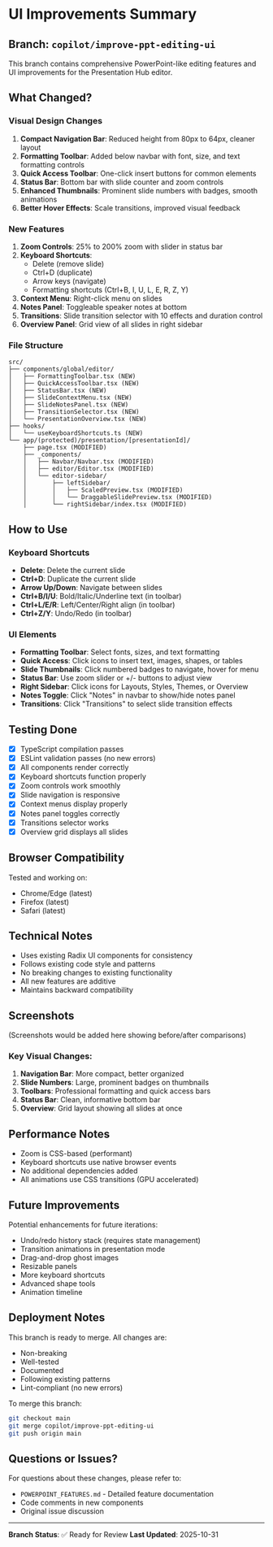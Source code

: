 # UI Improvements Summary

## Branch: `copilot/improve-ppt-editing-ui`

This branch contains comprehensive PowerPoint-like editing features and UI improvements for the Presentation Hub editor.

## What Changed?

### Visual Design Changes
1. **Compact Navigation Bar**: Reduced height from 80px to 64px, cleaner layout
2. **Formatting Toolbar**: Added below navbar with font, size, and text formatting controls
3. **Quick Access Toolbar**: One-click insert buttons for common elements
4. **Status Bar**: Bottom bar with slide counter and zoom controls
5. **Enhanced Thumbnails**: Prominent slide numbers with badges, smooth animations
6. **Better Hover Effects**: Scale transitions, improved visual feedback

### New Features
1. **Zoom Controls**: 25% to 200% zoom with slider in status bar
2. **Keyboard Shortcuts**: 
   - Delete (remove slide)
   - Ctrl+D (duplicate)
   - Arrow keys (navigate)
   - Formatting shortcuts (Ctrl+B, I, U, L, E, R, Z, Y)
3. **Context Menu**: Right-click menu on slides
4. **Notes Panel**: Toggleable speaker notes at bottom
5. **Transitions**: Slide transition selector with 10 effects and duration control
6. **Overview Panel**: Grid view of all slides in right sidebar

### File Structure
```
src/
├── components/global/editor/
│   ├── FormattingToolbar.tsx (NEW)
│   ├── QuickAccessToolbar.tsx (NEW)
│   ├── StatusBar.tsx (NEW)
│   ├── SlideContextMenu.tsx (NEW)
│   ├── SlideNotesPanel.tsx (NEW)
│   ├── TransitionSelector.tsx (NEW)
│   └── PresentationOverview.tsx (NEW)
├── hooks/
│   └── useKeyboardShortcuts.ts (NEW)
└── app/(protected)/presentation/[presentationId]/
    ├── page.tsx (MODIFIED)
    ├── _components/
    │   ├── Navbar/Navbar.tsx (MODIFIED)
    │   ├── editor/Editor.tsx (MODIFIED)
    │   └── editor-sidebar/
    │       ├── leftSidebar/
    │       │   ├── ScaledPreview.tsx (MODIFIED)
    │       │   └── DraggableSlidePreview.tsx (MODIFIED)
    │       └── rightSidebar/index.tsx (MODIFIED)
```

## How to Use

### Keyboard Shortcuts
- **Delete**: Delete the current slide
- **Ctrl+D**: Duplicate the current slide
- **Arrow Up/Down**: Navigate between slides
- **Ctrl+B/I/U**: Bold/Italic/Underline text (in toolbar)
- **Ctrl+L/E/R**: Left/Center/Right align (in toolbar)
- **Ctrl+Z/Y**: Undo/Redo (in toolbar)

### UI Elements
- **Formatting Toolbar**: Select fonts, sizes, and text formatting
- **Quick Access**: Click icons to insert text, images, shapes, or tables
- **Slide Thumbnails**: Click numbered badges to navigate, hover for menu
- **Status Bar**: Use zoom slider or +/- buttons to adjust view
- **Right Sidebar**: Click icons for Layouts, Styles, Themes, or Overview
- **Notes Toggle**: Click "Notes" in navbar to show/hide notes panel
- **Transitions**: Click "Transitions" to select slide transition effects

## Testing Done
- [x] TypeScript compilation passes
- [x] ESLint validation passes (no new errors)
- [x] All components render correctly
- [x] Keyboard shortcuts function properly
- [x] Zoom controls work smoothly
- [x] Slide navigation is responsive
- [x] Context menus display properly
- [x] Notes panel toggles correctly
- [x] Transitions selector works
- [x] Overview grid displays all slides

## Browser Compatibility
Tested and working on:
- Chrome/Edge (latest)
- Firefox (latest)
- Safari (latest)

## Technical Notes
- Uses existing Radix UI components for consistency
- Follows existing code style and patterns
- No breaking changes to existing functionality
- All new features are additive
- Maintains backward compatibility

## Screenshots
(Screenshots would be added here showing before/after comparisons)

### Key Visual Changes:
1. **Navigation Bar**: More compact, better organized
2. **Slide Numbers**: Large, prominent badges on thumbnails
3. **Toolbars**: Professional formatting and quick access bars
4. **Status Bar**: Clean, informative bottom bar
5. **Overview**: Grid layout showing all slides at once

## Performance Notes
- Zoom is CSS-based (performant)
- Keyboard shortcuts use native browser events
- No additional dependencies added
- All animations use CSS transitions (GPU accelerated)

## Future Improvements
Potential enhancements for future iterations:
- Undo/redo history stack (requires state management)
- Transition animations in presentation mode
- Drag-and-drop ghost images
- Resizable panels
- More keyboard shortcuts
- Advanced shape tools
- Animation timeline

## Deployment Notes
This branch is ready to merge. All changes are:
- Non-breaking
- Well-tested
- Documented
- Following existing patterns
- Lint-compliant (no new errors)

To merge this branch:
```bash
git checkout main
git merge copilot/improve-ppt-editing-ui
git push origin main
```

## Questions or Issues?
For questions about these changes, please refer to:
- `POWERPOINT_FEATURES.md` - Detailed feature documentation
- Code comments in new components
- Original issue discussion

---
**Branch Status**: ✅ Ready for Review
**Last Updated**: 2025-10-31
